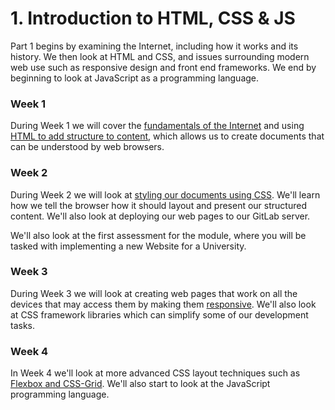 # 1. Introduction to HTML, CSS & JS

Part 1 begins by examining the Internet, including how it works and its history. We then look at HTML and CSS, and issues surrounding modern web use such as responsive design and front end frameworks. We end by beginning to look at JavaScript as a programming language.

### Week 1

During Week 1 we will cover the [fundamentals of the Internet](part-1/internet-intro) and using [HTML to add structure to content](part-1/html-and-css-intro), which allows us to create documents that can be understood by web browsers.

### Week 2

During Week 2 we will look at [styling our documents using CSS](part-1/html-css-and-layout). We'll learn how we tell the browser how it should layout and present our structured content. We'll also look at deploying our web pages to our GitLab server.

We'll also look at the first assessment for the module, where you will be tasked with implementing a new Website for a University.

### Week 3

During Week 3 we will look at creating web pages that work on all the devices that may access them by making them [responsive](part-1/responsive-css-1). We'll also look at CSS framework libraries which can simplify some of our development tasks. 

### Week 4

In Week 4 we'll  look at more advanced CSS layout techniques such as [Flexbox and CSS-Grid](part-1/responsive-css-2). We'll also start to look at the JavaScript programming language.  




